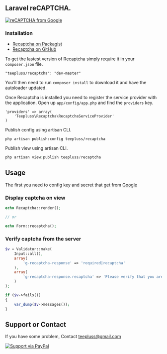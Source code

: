 ## Laravel reCAPTCHA.

[![reCAPTCHA from Google](https://www.google.com/recaptcha/intro/images/hero-recaptcha-demo.gif)](https://www.google.com/recaptcha/intro/index.html)

### Installation

- [Recaptcha on Packagist](https://packagist.org/packages/teepluss/recaptcha)
- [Recaptcha on GitHub](https://github.com/teepluss/laravel-recaptcha)

To get the lastest version of Recaptcha simply require it in your `composer.json` file.

~~~
"teepluss/recaptcha": "dev-master"
~~~

You'll then need to run `composer install` to download it and have the autoloader updated.

Once Recaptcha is installed you need to register the service provider with the application. Open up `app/config/app.php` and find the `providers` key.

~~~
'providers' => array(
    'Teepluss\Recaptcha\RecaptchaServiceProvider'
)
~~~

Publish config using artisan CLI.

~~~
php artisan publish:config teepluss/recaptcha
~~~

Publish view using artisan CLI.

~~~php
php artisan view:publish teepluss/recaptcha
~~~

## Usage

The first you need to config key and secret that get from [Google](https://www.google.com/recaptcha/intro/index.html)

### Display captcha on view

~~~php
echo Recaptcha::render();

// or

echo Form::recaptcha();
~~~

### Verify captcha from the server

~~~php
$v = Validator::make(
    Input::all(),
    array(
        'g-recaptcha-response' => 'required|recaptcha'
    ),
    array(
        'g-recaptcha-response.recaptcha' => 'Please verify that you are not a robot.'
    )
);

if ($v->fails())
{
    var_dump($v->messages());
}
~~~

## Support or Contact

If you have some problem, Contact teepluss@gmail.com

[![Support via PayPal](https://rawgithub.com/chris---/Donation-Badges/master/paypal.jpeg)](https://www.paypal.com/cgi-bin/webscr?cmd=_s-xclick&hosted_button_id=9GEC8J7FAG6JA)
